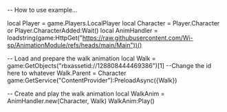 -- How to use example...

local Player = game.Players.LocalPlayer
local Character = Player.Character or Player.CharacterAdded:Wait()
local AnimHandler = loadstring(game:HttpGet("https://raw.githubusercontent.com/Wi-sp/AnimationModule/refs/heads/main/Main"))()

-- Load and prepare the walk animation
local Walk = game:GetObjects("rbxassetid://128808444469386")[1] --Change the id here to whatever
Walk.Parent = Character
game:GetService("ContentProvider"):PreloadAsync({Walk})

-- Create and play the walk animation
local WalkAnim = AnimHandler.new(Character, Walk)
WalkAnim:Play()

